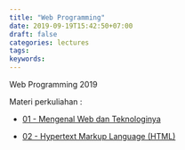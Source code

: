 ```yaml
---
title: "Web Programming"
date: 2019-09-19T15:42:50+07:00
draft: false
categories: lectures
tags:
keywords:
---
```



Web Programming 2019
<!--more-->
Materi perkuliahan :

- [01 - Mengenal Web dan Teknologinya](../../files/webpro/2019/01-intro.pdf)

- [02 - Hypertext Markup Language (HTML)](../../files/webpro/2019/02-html.pdf)